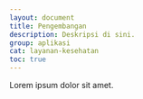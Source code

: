 ```yaml
---
layout: document
title: Pengembangan
description: Deskripsi di sini.
group: aplikasi
cat: layanan-kesehatan
toc: true
---
```


Lorem ipsum dolor sit amet.
